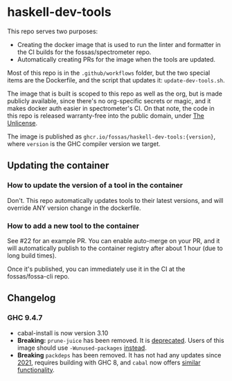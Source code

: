 # haskell-dev-tools

This repo serves two purposes:

- Creating the docker image that is used to run the linter and formatter in
  the CI builds for the fossas/spectrometer repo.
- Automatically creating PRs for the image when the tools are updated.

Most of this repo is in the `.github/workflows` folder, but the two special
items are the Dockerfile, and the script that updates it: `update-dev-tools.sh`.

The image that is built is scoped to this repo as well as the org, but is made
publicly available, since there's no org-specific secrets or magic, and it
makes docker auth easier in spectrometer's CI. On that note, the code in this
repo is released warranty-free into the public domain, under
[The Unlicense](LICENSE).

The image is published as `ghcr.io/fossas/haskell-dev-tools:{version}`, where
`version` is the GHC compiler version we target.

## Updating the container

### How to update the version of a tool in the container

Don't.  This repo automatically updates tools to their latest versions, and
will override ANY version change in the dockerfile.

### How to add a new tool to the container

See #22 for an example PR.
You can enable auto-merge on your PR, and it will automatically publish to
the container registry after about 1 hour (due to long build times).

Once it's published, you can immediately use it in the CI at the
fossas/fossa-cli repo.

## Changelog

### GHC 9.4.7

- cabal-install is now version 3.10
- **Breaking:** `prune-juice` has been removed. It is [deprecated](https://github.com/dfithian/prune-juice#readme).
  Users of this image should use `-Wunused-packages` [instead](https://downloads.haskell.org/~ghc/9.4.7/docs/users_guide/using-warnings.html?highlight=wunused%20packages#ghc-flag--Wunused-packages).
- **Breaking** `packdeps` has been removed.
  It has not had any updates since [2021](https://github.com/snoyberg/packdeps),
  requires building with GHC 8, and `cabal` now offers [similar functionality](https://cabal.readthedocs.io/en/stable/cabal-package.html#listing-outdated-dependency-version-bounds).
